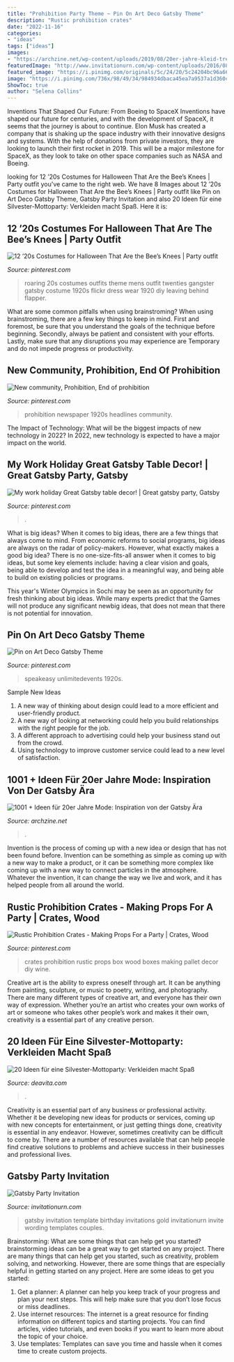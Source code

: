 ```yaml
---
title: "Prohibition Party Theme ~ Pin On Art Deco Gatsby Theme"
description: "Rustic prohibition crates"
date: "2022-11-16"
categories:
- "ideas"
tags: ["ideas"]
images:
- "https://archzine.net/wp-content/uploads/2019/08/20er-jahre-kleid-trendkleid-idee-blaues-kleid-perlenmode-der-zwanziger-niedrige-absatzschuhe-e1565012010239.jpg"
featuredImage: "http://www.invitationurn.com/wp-content/uploads/2016/08/gatsby_party_invitation_template_free.jpg"
featured_image: "https://i.pinimg.com/originals/5c/24/20/5c24204bc96a665008f146ee07cfee09.jpg"
image: "https://i.pinimg.com/736x/98/49/34/984934dbaca45ea7a9537a1d360cdc1c--newspaper-headlines-supper-club.jpg"
ShowToc: true
author: "Selena Collins"
---
```



Inventions That Shaped Our Future: From Boeing to SpaceX
Inventions have shaped our future for centuries, and with the development of SpaceX, it seems that the journey is about to continue. Elon Musk has created a company that is shaking up the space industry with their innovative designs and systems. With the help of donations from private investors, they are looking to launch their first rocket in 2019. This will be a major milestone for SpaceX, as they look to take on other space companies such as NASA and Boeing.

	

		
looking for 12 ’20s Costumes for Halloween That Are the Bee’s Knees | Party outfit you've came to the right web. We have 8 Images about 12 ’20s Costumes for Halloween That Are the Bee’s Knees | Party outfit like Pin on Art Deco Gatsby Theme, Gatsby Party Invitation and also 20 Ideen für eine Silvester-Mottoparty: Verkleiden macht Spaß. Here it is:
		
    
## 12 ’20s Costumes For Halloween That Are The Bee’s Knees | Party Outfit

<img loading=lazy src="https://i.pinimg.com/originals/20/55/9b/20559b5ed895f4b47588dbdbba5d7add.jpg" onerror="this.onerror=null;this.src='https://tse3.mm.bing.net/th?id=OIP.W03YNlWycxFTdlr_6HF2XQHaLP&amp;pid=15.1';" alt="12 ’20s Costumes for Halloween That Are the Bee’s Knees | Party outfit">

_Source: pinterest.com_

>roaring 20s costumes outfits theme mens outfit twenties gangster gatsby costume 1920s flickr dress wear 1920 diy leaving behind flapper. 

	

What are some common pitfalls when using brainstroming?
When using brainstroming, there are a few key things to keep in mind. First and foremost, be sure that you understand the goals of the technique before beginning. Secondly, always be patient and consistent with your efforts. Lastly, make sure that any disruptions you may experience are Temporary and do not impede progress or productivity.

    
## New Community, Prohibition, End Of Prohibition

<img loading=lazy src="https://i.pinimg.com/736x/98/49/34/984934dbaca45ea7a9537a1d360cdc1c--newspaper-headlines-supper-club.jpg" onerror="this.onerror=null;this.src='https://tse3.mm.bing.net/th?id=OIP.peae37eZgPk6H9EOGoct8wHaLc&amp;pid=15.1';" alt="New community, Prohibition, End of prohibition">

_Source: pinterest.com_

>prohibition newspaper 1920s headlines community. 

	

The Impact of Technology: What will be the biggest impacts of new technology in 2022?
In 2022, new technology is expected to have a major impact on the world.

    
## My Work Holiday Great Gatsby Table Decor! | Great Gatsby Party, Gatsby

<img loading=lazy src="https://i.pinimg.com/originals/52/89/51/528951a094c63872083b0f8819a3c1b9.jpg" onerror="this.onerror=null;this.src='https://tse3.mm.bing.net/th?id=OIP.nQntbxtm7IxOjeu_WgfmxgHaJ4&amp;pid=15.1';" alt="My work holiday Great Gatsby table decor! | Great gatsby party, Gatsby">

_Source: pinterest.com_

>. 

	

What is big ideas?
When it comes to big ideas, there are a few things that always come to mind. From economic reforms to social programs, big ideas are always on the radar of policy-makers. However, what exactly makes a good big idea?
There is no one-size-fits-all answer when it comes to big ideas, but some key elements include: having a clear vision and goals, being able to develop and test the idea in a meaningful way, and being able to build on existing policies or programs.

This year's Winter Olympics in Sochi may be seen as an opportunity for fresh thinking about big ideas. While many experts predict that the Games will not produce any significant newbig ideas, that does not mean that there is not potential for innovation.

    
## Pin On Art Deco Gatsby Theme

<img loading=lazy src="https://i.pinimg.com/originals/7f/43/b6/7f43b69200a7c662bd90dbd0946536e4.jpg" onerror="this.onerror=null;this.src='https://tse4.mm.bing.net/th?id=OIP.c2tAt4ppoyc6bS-FI7Ce5wHaLH&amp;pid=15.1';" alt="Pin on Art Deco Gatsby Theme">

_Source: pinterest.com_

>speakeasy unlimitedevents 1920s. 

	

Sample New Ideas
1. A new way of thinking about design could lead to a more efficient and user-friendly product.
2. A new way of looking at networking could help you build relationships with the right people for the job.
3. A different approach to advertising could help your business stand out from the crowd.
4. Using technology to improve customer service could lead to a new level of satisfaction.

    
## 1001 + Ideen Für 20er Jahre Mode: Inspiration Von Der Gatsby Ära

<img loading=lazy src="https://archzine.net/wp-content/uploads/2019/08/20er-jahre-kleid-trendkleid-idee-blaues-kleid-perlenmode-der-zwanziger-niedrige-absatzschuhe-e1565012010239.jpg" onerror="this.onerror=null;this.src='https://tse2.mm.bing.net/th?id=OIP.G3yNgbJFmSHZYqSt1tpZoAHaL_&amp;pid=15.1';" alt="1001 + Ideen für 20er Jahre Mode: Inspiration von der Gatsby Ära">

_Source: archzine.net_

>. 

	

Invention is the process of coming up with a new idea or design that has not been found before. Invention can be something as simple as coming up with a new way to make a product, or it can be something more complex like coming up with a new way to connect particles in the atmosphere. Whatever the invention, it can change the way we live and work, and it has helped people from all around the world.

    
## Rustic Prohibition Crates - Making Props For A Party | Crates, Wood

<img loading=lazy src="https://i.pinimg.com/originals/5c/24/20/5c24204bc96a665008f146ee07cfee09.jpg" onerror="this.onerror=null;this.src='https://tse1.mm.bing.net/th?id=OIP.TemMPtYY1BtBACYjhkxiYwHaEK&amp;pid=15.1';" alt="Rustic Prohibition Crates - Making Props For a Party | Crates, Wood">

_Source: pinterest.com_

>crates prohibition rustic props box wood boxes making pallet decor diy wine. 

	

Creative art is the ability to express oneself through art. It can be anything from painting, sculpture, or music to poetry, writing, and photography. There are many different types of creative art, and everyone has their own way of expression. Whether you’re an artist who creates your own works of art or someone who takes other people’s work and makes it their own, creativity is a essential part of any creative person.

    
## 20 Ideen Für Eine Silvester-Mottoparty: Verkleiden Macht Spaß

<img loading=lazy src="https://deavita.com/wp-content/uploads/2015/07/silvester-mottoparty-ideen-mafiaparty-frauen-federboas.jpg" onerror="this.onerror=null;this.src='https://tse3.mm.bing.net/th?id=OIP.cd-x0TgK8uKDrAlilobbowHaE1&amp;pid=15.1';" alt="20 Ideen für eine Silvester-Mottoparty: Verkleiden macht Spaß">

_Source: deavita.com_

>. 

	

Creativity is an essential part of any business or professional activity. Whether it be developing new ideas for products or services, coming up with new concepts for entertainment, or just getting things done, creativity is essential in any endeavor. However, sometimes creativity can be difficult to come by. There are a number of resources available that can help people find creative solutions to problems and achieve success in their businesses and professional lives.

    
## Gatsby Party Invitation

<img loading=lazy src="http://www.invitationurn.com/wp-content/uploads/2016/08/gatsby_party_invitation_template_free.jpg" onerror="this.onerror=null;this.src='https://tse2.mm.bing.net/th?id=OIP.pw_eyBadN0q-oMIMy38T5QHaHa&amp;pid=15.1';" alt="Gatsby Party Invitation">

_Source: invitationurn.com_

>gatsby invitation template birthday invitations gold invitationurn invite wording templates couples. 

	

Brainstorming: What are some things that can help get you started?
brainstorming ideas can be a great way to get started on any project. There are many things that can help get you started, such as creativity, problem solving, and networking. However, there are some things that are especially helpful in getting started on any project. Here are some ideas to get you started:  
1. Get a planner: A planner can help you keep track of your progress and plan your next steps. This will help make sure that you don’t lose focus or miss deadlines. 
2. Use internet resources: The internet is a great resource for finding information on different topics and starting projects. You can find articles, video tutorials, and even books if you want to learn more about the topic of your choice. 
3. Use templates: Templates can save you time and hassle when it comes time to create custom projects.

